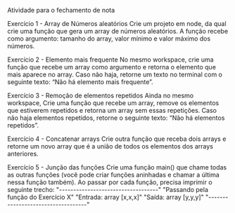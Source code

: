 Atividade para o fechamento de nota

Exercício 1 - Array de Números aleatórios
Crie um projeto em node, da qual crie uma função que gera um array de números aleatórios. A função recebe como argumento: tamanho do array, valor mínimo e valor máximo dos números.

Exercício 2 - Elemento mais frequente
No mesmo workspace, crie uma função que recebe um array como argumento e retorna o elemento que mais aparece no array. Caso não haja, retorne um texto no terminal com o seguinte texto: “Não há elemento mais frequente”.

Exercício 3 - Remoção de elementos repetidos
Ainda no mesmo workspace, Crie uma função que recebe um array, remove os elementos que estiverem repetidos e retorna um array sem essas repetições. Caso não haja elementos repetidos, retorne o seguinte texto: “Não há elementos repetidos”.

Exercício 4 - Concatenar arrays
Crie outra função que receba dois arrays e retorne um novo array que é a união de todos os elementos dos arrays anteriores.

Exercício 5 - Junção das funções
Crie uma função main() que chame todas as outras funções (você pode criar funções aninhadas e chamar a última nessa função também). Ao passar por cada função, precisa imprimir o seguinte trecho: 
"-----------------------------------" 
"Passando pela função do Exercício X" 
"Entrada: array [x,x,x]" 
"Saída: array [y,y,y]" 
"-----------------------------------"
